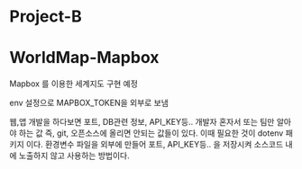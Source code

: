 # Project-B
# WorldMap-Mapbox

Mapbox 를 이용한 세계지도 구현 예정

env 설정으로 MAPBOX_TOKEN을 외부로 보냄

웹,앱 개발을 하다보면 포트, DB관련 정보, API_KEY등.. 개발자 혼자서 또는 팀만 알아야 하는 값 즉, git, 오픈소스에 올리면 안되는 값들이 있다. 이때 필요한 것이 dotenv 패키지 이다.
환경변수 파일을 외부에 만들어 포트, API_KEY등.. 을 저장시켜 소스코드 내에 노출하지 않고 사용하는 방법이다.